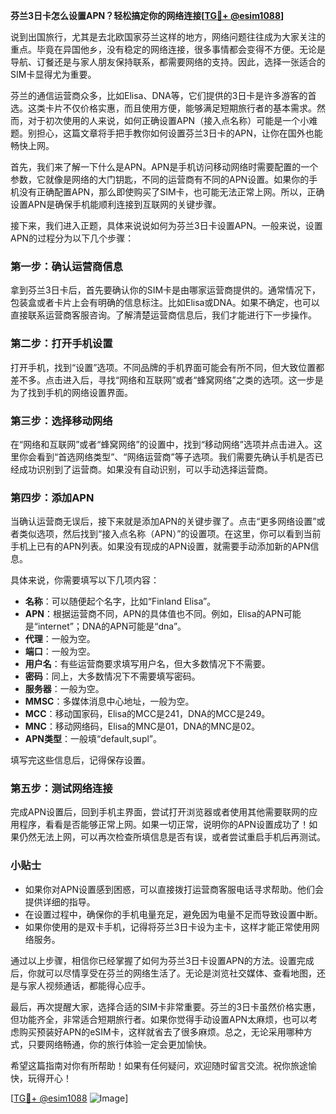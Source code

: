 **芬兰3日卡怎么设置APN？轻松搞定你的网络连接[[TG💪+ @esim1088](https://t.me/s/esim1088)]**

说到出国旅行，尤其是去北欧国家芬兰这样的地方，网络问题往往成为大家关注的重点。毕竟在异国他乡，没有稳定的网络连接，很多事情都会变得不方便。无论是导航、订餐还是与家人朋友保持联系，都需要网络的支持。因此，选择一张适合的SIM卡显得尤为重要。

芬兰的通信运营商众多，比如Elisa、DNA等，它们提供的3日卡是许多游客的首选。这类卡片不仅价格实惠，而且使用方便，能够满足短期旅行者的基本需求。然而，对于初次使用的人来说，如何正确设置APN（接入点名称）可能是一个小难题。别担心，这篇文章将手把手教你如何设置芬兰3日卡的APN，让你在国外也能畅快上网。

首先，我们来了解一下什么是APN。APN是手机访问移动网络时需要配置的一个参数，它就像是网络的大门钥匙，不同的运营商有不同的APN设置。如果你的手机没有正确配置APN，那么即使购买了SIM卡，也可能无法正常上网。所以，正确设置APN是确保手机能顺利连接到互联网的关键步骤。

接下来，我们进入正题，具体来说说如何为芬兰3日卡设置APN。一般来说，设置APN的过程分为以下几个步骤：

### 第一步：确认运营商信息

拿到芬兰3日卡后，首先要确认你的SIM卡是由哪家运营商提供的。通常情况下，包装盒或者卡片上会有明确的信息标注。比如Elisa或DNA。如果不确定，也可以直接联系运营商客服咨询。了解清楚运营商信息后，我们才能进行下一步操作。

### 第二步：打开手机设置

打开手机，找到“设置”选项。不同品牌的手机界面可能会有所不同，但大致位置都差不多。点击进入后，寻找“网络和互联网”或者“蜂窝网络”之类的选项。这一步是为了找到手机的网络设置界面。

### 第三步：选择移动网络

在“网络和互联网”或者“蜂窝网络”的设置中，找到“移动网络”选项并点击进入。这里你会看到“首选网络类型”、“网络运营商”等子选项。我们需要先确认手机是否已经成功识别到了运营商。如果没有自动识别，可以手动选择运营商。

### 第四步：添加APN

当确认运营商无误后，接下来就是添加APN的关键步骤了。点击“更多网络设置”或者类似选项，然后找到“接入点名称（APN）”的设置项。在这里，你可以看到当前手机上已有的APN列表。如果没有现成的APN设置，就需要手动添加新的APN信息。

具体来说，你需要填写以下几项内容：
- **名称**：可以随便起个名字，比如“Finland Elisa”。
- **APN**：根据运营商不同，APN的具体值也不同。例如，Elisa的APN可能是“internet”；DNA的APN可能是“dna”。
- **代理**：一般为空。
- **端口**：一般为空。
- **用户名**：有些运营商要求填写用户名，但大多数情况下不需要。
- **密码**：同上，大多数情况下不需要填写密码。
- **服务器**：一般为空。
- **MMSC**：多媒体消息中心地址，一般为空。
- **MCC**：移动国家码，Elisa的MCC是241，DNA的MCC是249。
- **MNC**：移动网络码，Elisa的MNC是01，DNA的MNC是02。
- **APN类型**：一般填“default,supl”。

填写完这些信息后，记得保存设置。

### 第五步：测试网络连接

完成APN设置后，回到手机主界面，尝试打开浏览器或者使用其他需要联网的应用程序，看看是否能够正常上网。如果一切正常，说明你的APN设置成功了！如果仍然无法上网，可以再次检查所填信息是否有误，或者尝试重启手机后再测试。

### 小贴士

- 如果你对APN设置感到困惑，可以直接拨打运营商客服电话寻求帮助。他们会提供详细的指导。
- 在设置过程中，确保你的手机电量充足，避免因为电量不足而导致设置中断。
- 如果你使用的是双卡手机，记得将芬兰3日卡设为主卡，这样才能正常使用网络服务。

通过以上步骤，相信你已经掌握了如何为芬兰3日卡设置APN的方法。设置完成后，你就可以尽情享受在芬兰的网络生活了。无论是浏览社交媒体、查看地图，还是与家人视频通话，都能得心应手。

最后，再次提醒大家，选择合适的SIM卡非常重要。芬兰的3日卡虽然价格实惠，但功能齐全，非常适合短期旅行者。如果你觉得手动设置APN太麻烦，也可以考虑购买预装好APN的eSIM卡，这样就省去了很多麻烦。总之，无论采用哪种方式，只要网络畅通，你的旅行体验一定会更加愉快。

希望这篇指南对你有所帮助！如果有任何疑问，欢迎随时留言交流。祝你旅途愉快，玩得开心！

[[TG💪+ @esim1088](https://t.me/s/esim1088) ![Image](https://i.postimg.cc/4NQfJmqS/Snipaste-2025-05-13-00-14-12.png)]